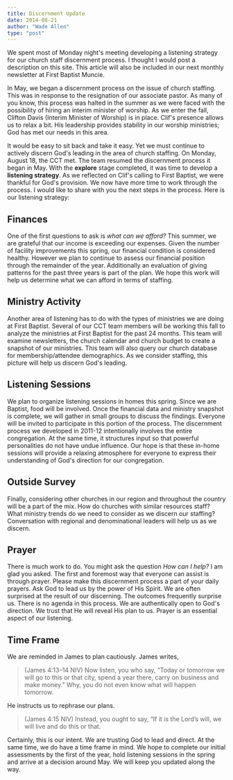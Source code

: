 ```yaml
---
title: Discernment Update 
date: 2014-08-21
author: "Wade Allen"
type: "post"
---
```

 
We spent most of Monday night's meeting developing a listening strategy for our church staff discernment process. I thought I would post a description on this site. This article will also be included in our next monthly newsletter at First Baptist Muncie.

In May, we began a discernment process on the issue of church staffing. This was in response to the resignation of our associate pastor. As many of you know, this process was halted in the summer as we were faced with the possibility of hiring an interim minister of worship. As we enter the fall, Clifton Davis (Interim Minister of Worship) is in place. Clif's presence allows us to relax a bit. His leadership provides stability in our worship ministries; God has met our needs in this area. 

It would be easy to sit back and take it easy. Yet we must continue to actively discern God's leading in the area of church staffing. On Monday, August 18, the CCT met. The team resumed the discernment process it began in May. With the **explore** stage completed, it was time to develop a **listening strategy**. As we reflected on Clif's calling to First Baptist, we were thankful for God's provision. We now have more time to work through the process. I would like to share with you the next steps in the process. Here is our listening strategy:

## Finances

One of the first questions to ask is *what can we afford?* This summer, we are grateful that our income is exceeding our expenses. Given the number of facility improvements this spring, our financial condition is considered healthy. However we plan to continue to assess our financial position through the remainder of the year. Additionally an evaluation of giving patterns for the past three years is part of the plan. We hope this work will help us determine what we can afford in terms of staffing.

## Ministry Activity

Another area of listening has to do with the types of ministries we are doing at First Baptist. Several of our CCT team members will be working this fall to analyze the ministries at First Baptist for the past 24 months. This team will examine newsletters, the church calendar and church budget to create a snapshot of our ministries. This team will also query our church database for membership/attendee demographics. As we consider staffing, this picture will help us discern God's leading. 

## Listening Sessions

We plan to organize listening sessions in homes this spring. Since we are Baptist, food will be involved. Once the financial data and ministry snapshot is complete, we will gather in small groups to discuss the findings. Everyone will be invited to participate in this portion of the process. The discernment process we developed in 2011-12 intentionally involves the entire congregation. At the same time, it structures input so that powerful personalities do not have undue influence. Our hope is that these in-home sessions will provide a relaxing atmosphere for everyone to express their understanding of God's direction for our congregation.

## Outside Survey

Finally, considering other churches in our region and throughout the country will be a part of the mix. How do churches with similar resources staff? What ministry trends do we need to consider as we discern our staffing? Conversation with regional and denominational leaders will help us as we discern.

## Prayer

There is much work to do. You might ask the question *How can I help?* I am glad you asked. The first and foremost way that everyone can assist is through prayer. Please make this discernment process a part of your daily prayers. Ask God to lead us by the power of His Spirit. We are often surprised at the result of our discerning. The outcomes frequently surprise us. There is no agenda in this process. We are authentically open to God's direction. We trust that He will reveal His plan to us. Prayer is an essential aspect of our listening.

## Time Frame

We are reminded in James to plan cautiously. James writes,

>(James 4:13–14 NIV) Now listen, you who say, “Today or tomorrow we will go to this or that city, spend a year there, carry on business and make money.” Why, you do not even know what will happen tomorrow.

He instructs us to rephrase our plans.

>(James 4:15 NIV) Instead, you ought to say, “If it is the Lord’s will, we will live and do this or that.

Certainly, this is our intent. We are trusting God to lead and direct. At the same time, we do have a time frame in mind. We hope to complete our initial assessments by the first of the year, hold listening sessions in the spring and arrive at a decision around May. We will keep you updated along the way.

